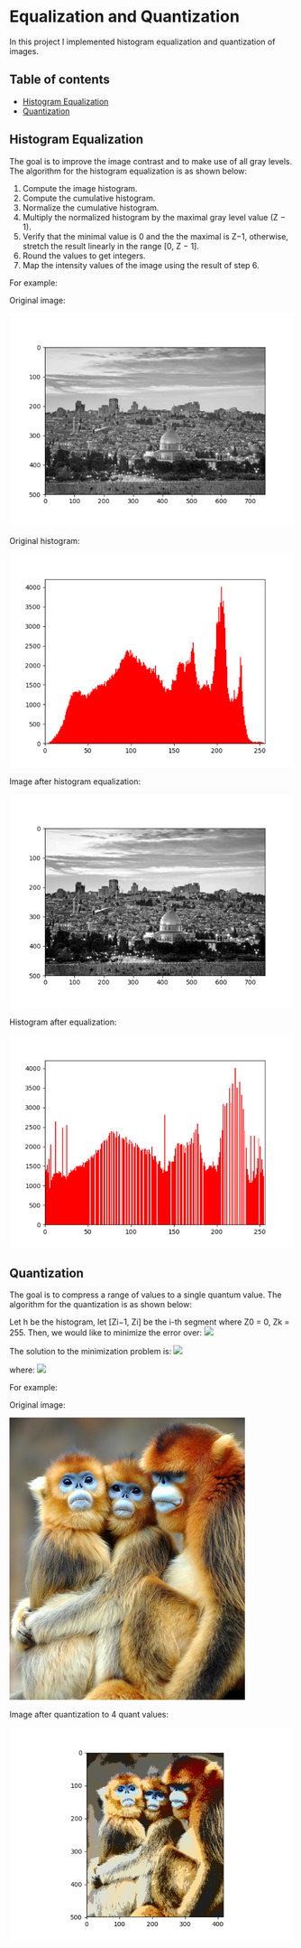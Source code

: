 # Equalization and Quantization
In this project I implemented histogram equalization and quantization of images.

## Table of contents
* [Histogram Equalization](#histogramequalization)
* [Quantization](#quantization)

## Histogram Equalization
The goal is to improve the image contrast and to make use of all gray levels.
The algorithm for the histogram equalization is as shown below:
1. Compute the image histogram.
2. Compute the cumulative histogram.
3. Normalize the cumulative histogram.
4. Multiply the normalized histogram by the maximal gray level value (Z − 1).
5. Verify that the minimal value is 0 and the the maximal is Z−1, otherwise, stretch the result linearly
in the range [0, Z − 1].
6. Round the values to get integers.
7. Map the intensity values of the image using the result of step 6.

For example:

Original image:

![Jerusalem](results/jerusalem_gray.png)

Original histogram:

![Jerusalem Histogram](results/jerusalem_hist.png)

Image after histogram equalization:

![Jerusalem](results/jerusalem_eq.png)

Histogram after equalization:

![Jerusalem](results/jerusalem_hist_eq.png)



## Quantization
The goal is to compress a range of values to a single quantum value.
The algorithm for the quantization is as shown below:

Let h be the histogram, let [Zi−1, Zi] be the i-th segment where Z0 = 0, Zk = 255.
Then, we would like to minimize the error over: <img src="https://render.githubusercontent.com/render/math?math=\sum_{i=0}^{k-1}\left(\sum_{g=\left\lfloor z_{i}\right\rfloor +1}^{\left\lfloor z_{i+1}\right\rfloor }(q_{i}-g)^{2}\cdot h(g)\right)">

The solution to the minimization problem is:
<img src="https://render.githubusercontent.com/render/math?math=q_{i}=\frac{\sum_{g=\left\lfloor z_{i}\right\rfloor +1}^{\left\lfloor z_{i+1}\right\rfloor }g\cdot h(g)}{\sum_{g=\left\lfloor z_{i}\right\rfloor +1}^{\left\lfloor z_{i+1}\right\rfloor }h(g)}">

where:
<img src="https://render.githubusercontent.com/render/math?math=z_{i}=\frac{q_{i-1}+q_{i}}{2}">

For example:

Original image:

![Monkey](monkey.jpg)

Image after quantization to 4 quant values:


![Monkey Quantization](results/monkey_quant.png)
